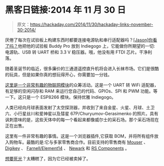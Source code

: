 # 黑客日链接:2014 年 11 月 30 日

> 原文：<https://hackaday.com/2014/11/30/hackaday-links-november-30-2014/>

厌倦了每次在试验板上构建东西时都要连接电源轨和串行适配器吗？[[Jason]你看了吗？](https://www.indiegogo.com/projects/breadboard-buddy-pro)他把他的试验板 Buddy Pro 放到 Indiegogo 上，它能做你所期望的一切:电源轨、USB 转 UART 桥和 3.3 V 稳压器。哦，他没有用 FTDI 芯片。干净利落。

随着圣诞节的临近，很多廉价的三通道遥控直升机将会进入长袜市场。它们是很酷的玩具，但是如果你真的想玩得开心，你需要加一分钱。

[这里是一个非常有趣的物联网模块](https://www.indiegogo.com/projects/dwa8-open-source-fingertip-sized-wifi-iot-module)的众筹活动。这是一个 UART 转 WiFi 适配器，有足够的空闲闪存和 RAM 来运行您自己的代码、GPIOs、SPI 和 PWM 功能。等一下。这只是一个 ESP8266 模块。保持优雅 Indiegogo。

人类已经向月球表面发射了太空探测器，并收到了来自金星、火星、月球、土卫六、小行星丝川和爱神星以及彗星 67P/Churyumov-Gerasimenko 的照片。具有讽刺意味的是，这些天体中的每一个看起来都像威尔士的采石场。那个采石场现在正在出售。

这里有一件非常有趣的事情。这是一个浏览器插件,它获取 BOM，并将所有组件放入购物车。最酷的是:它与多家零售商合作。目前支持的零售商有 [Mouser](http://www.mouser.com/) 、 [Digikey](http://www.digikey.com/) 、 [Farnell/Element14](http://www.farnell.com/) 、 [Newark](http://www.newark.com/) 和 [RS Components](http://uk.rs-online.com/web/) 。

[想要死光](http://www.gumtree.com.au/s-ad/hackney/collectables/simon-hackett-s-internode-death-ray-free-to-a-good-home/1063074467)？太糟糕了，因为它已经被卖掉了。